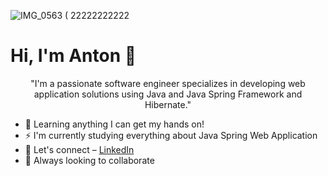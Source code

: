 ![IMG_0563 ( 22222222222](https://user-images.githubusercontent.com/17921423/231571997-60240b0b-0800-490e-8e33-7603621ca405.jpg)

# Hi, I'm Anton 👋
<p align="center"> "I'm a passionate software engineer specializes in developing web application solutions using Java and Java Spring Framework and Hibernate." </p>

- 🌟 Learning anything I can get my hands on! </a>
- ⚡ I'm currently studying everything about Java Spring Web Application
- 💬 Let's connect – [LinkedIn](https://www.linkedin.com/in/anton-nirca)
- 🤩  Always looking to collaborate


